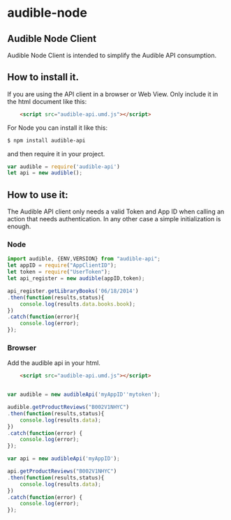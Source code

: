 # audible-node

## Audible Node Client
Audible Node Client is intended to simplify the Audible API consumption.

## How to install it.
If you are using the API client in a browser or Web View. Only include it in the html document like this:

```html
	<script src="audible-api.umd.js"></script>
```

For Node you can install it like this:

```sh
$ npm install audible-api
```

and then require it in your project.

```javascript
var audible = require('audible-api')
let api = new audible();
```

## How to use it:
The Audible API client only needs a valid Token and App ID when calling an action that needs authentication. In any other case a simple initialization is enough.

### Node
```javascript
import audible, {ENV,VERSION} from "audible-api";
let appID = require("AppClientID");
let token = require("UserToken");
let api_register = new audible(appID,token);

api_register.getLibraryBooks('06/18/2014')
.then(function(results,status){
	console.log(results.data.books.book);
})
.catch(function(error){
	console.log(error);
});
```

### Browser
Add the audible api in your html.
```html
	<script src="audible-api.umd.js"></script>
```

```javascript

var audible = new audibleApi('myAppID''mytoken');

audible.getProductReviews("B002V1NHYC")
.then(function(results,status){
	console.log(results.data);
})
.catch(function(error) {
	console.log(error);
});
```


```javascript
var api = new audibleApi('myAppID');

api.getProductReviews("B002V1NHYC")
.then(function(results,status){
	console.log(results.data);
})
.catch(function(error) {
	console.log(error);
});
```
